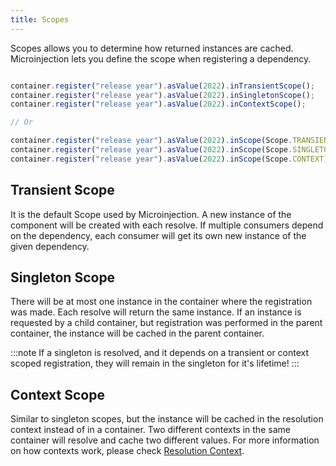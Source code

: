 ```yaml
---
title: Scopes
---
```


Scopes allows you to determine how returned instances are cached. Microinjection lets you define the scope when registering a dependency.

```typescript

container.register("release year").asValue(2022).inTransientScope();
container.register("release year").asValue(2022).inSingletonScope();
container.register("release year").asValue(2022).inContextScope();

// Or

container.register("release year").asValue(2022).inScope(Scope.TRANSIENT);
container.register("release year").asValue(2022).inScope(Scope.SINGLETON);
container.register("release year").asValue(2022).inScope(Scope.CONTEXT);

```

## Transient Scope

It is the default Scope used by Microinjection. A new instance of the component will be created with each resolve. If multiple consumers depend on the dependency, each consumer will get its own new instance of the given dependency.

## Singleton Scope

There will be at most one instance in the container where the registration was made. Each resolve will return the same instance. If an instance is requested by a child container, but registration was performed in the parent container, the instance will be cached in the parent container.

:::note
If a singleton is resolved, and it depends on a transient or context scoped registration, they will remain in the singleton for it's lifetime!
:::

## Context Scope

Similar to singleton scopes, but the instance will be cached in the resolution context instead of in a container. Two different contexts in the same container will resolve and cache two different values. For more information on how contexts work, please check [Resolution Context](resolution-context).